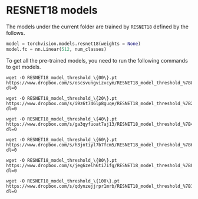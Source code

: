 # RESNET18 models
The models under the current folder are trained by `RESNET18` defined by the follows.

```python
model = torchvision.models.resnet18(weights = None)
model.fc = nn.Linear(512, num_classes)
```

To get all the pre-trained models, you need to run the following commands to get models.

```shell
wget -O RESNET18_model_threshold_\{00\}.pt https://www.dropbox.com/s/oscsvungvizvcym/RESNET18_model_threshold_%7B00%7D.pt?dl=0
```

```shell
wget -O RESNET18_model_threshold_\{20\}.pt https://www.dropbox.com/s/i9z6t746lp8guqe/RESNET18_model_threshold_%7B20%7D.pt?dl=0
```

```shell
wget -O RESNET18_model_threshold_\{40\}.pt https://www.dropbox.com/s/ga3qyfuoat7aj13/RESNET18_model_threshold_%7B40%7D.pt?dl=0
```

```shell
wget -O RESNET18_model_threshold_\{60\}.pt https://www.dropbox.com/s/h3jntiyl7b7fcm5/RESNET18_model_threshold_%7B60%7D.pt?dl=0
```

```shell
wget -O RESNET18_model_threshold_\{80\}.pt https://www.dropbox.com/s/jeg6zelh6ti7ifg/RESNET18_model_threshold_%7B80%7D.pt?dl=0
```

```shell
wget -O RESNET18_model_threshold_\{100\}.pt https://www.dropbox.com/s/qdynzejjrpr1mrb/RESNET18_model_threshold_%7B100%7D.pt?dl=0
```
